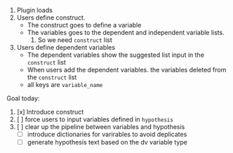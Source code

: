 1. Plugin loads
2. Users define construct.
   * The construct goes to define a variable
   * The variables goes to the dependent and independent variable lists. 
        1. So we need `construct` list 
3. Users define dependent variables
   * The dependent variables show the suggested list input in the `construct` list 
   * When users add the dependent variables. the variables deleted from the `construct` list
   * all keys are `variable_name`
   
   
   
   
 Goal today:
 1. [x] Introduce construct
 2. [ ] force users to input variables defined in `hypothesis`
 3. [ ] clear up the pipeline between variables and hypothesis
    * [ ] introduce dictionaries for varirables to avoid deplicates
    * [ ] generate hypothesis text based on the dv variable type